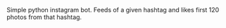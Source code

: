 Simple python instagram bot. Feeds of a given hashtag and likes first 120 photos from that hashtag.
